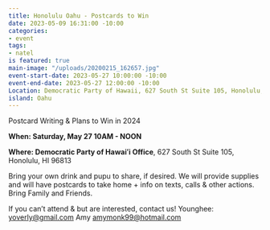 ```yaml
---
title: Honolulu Oahu - Postcards to Win
date: 2023-05-09 16:31:00 -10:00
categories:
- event
tags:
- natel
is featured: true
main-image: "/uploads/20200215_162657.jpg"
event-start-date: 2023-05-27 10:00:00 -10:00
event-end-date: 2023-05-27 12:00:00 -10:00
Location: Democratic Party of Hawaii, 627 South St Suite 105, Honolulu, HI 96813
island: Oahu
---
```


Postcard Writing & Plans to Win in 2024

**When: Saturday, May 27 10AM - NOON** 

**Where: Democratic Party of Hawaiʻi Office**, 627 South St Suite 105, Honolulu, HI 96813

Bring your own drink and pupu to share, if desired. We will provide supplies and will have postcards to take home + info on texts, calls & other actions. Bring Family and Friends.

If you can’t attend & but are interested, contact us! Younghee: yoverly@gmail.com 
Amy amymonk99@hotmail.com